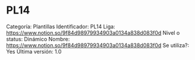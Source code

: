 # PL14

Categoría: Plantillas
Identificador: PL14
Liga: https://www.notion.so/9f84d98979934903a0134a838d083f0d 
Nivel o status: Dinámico
Nombre: https://www.notion.so/9f84d98979934903a0134a838d083f0d 
Se utiliza?: Yes
Última versión: 1.0
